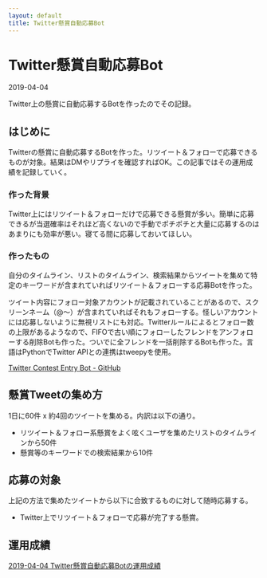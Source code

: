 ```yaml
---
layout: default
title: Twitter懸賞自動応募Bot
---
```


# Twitter懸賞自動応募Bot

2019-04-04

Twitter上の懸賞に自動応募するBotを作ったのでその記録。

## はじめに

Twitterの懸賞に自動応募するBotを作った。リツイート＆フォローで応募できるものが対象。結果はDMやリプライを確認すればOK。この記事ではその運用成績を記録していく。

### 作った背景

Twitter上にはリツイート＆フォローだけで応募できる懸賞が多い。簡単に応募できるが当選確率はそれほど高くないので手動でポチポチと大量に応募するのはあまりにも効率が悪い。寝てる間に応募しておいてほしい。

### 作ったもの

自分のタイムライン、リストのタイムライン、検索結果からツイートを集めて特定のキーワードが含まれていればリツイート＆フォローする応募Botを作った。

ツイート内容にフォロー対象アカウントが記載されていることがあるので、スクリーンネーム（@～）が含まれていればそれもフォローする。怪しいアカウントには応募しないように無視リストにも対応。Twitterルールによるとフォロー数の上限があるようなので、FIFOで古い順にフォローしたフレンドをアンフォローする削除Botも作った。ついでに全フレンドを一括削除するBotも作った。言語はPythonでTwitter APIとの連携はtweepyを使用。

[Twitter Contest Entry Bot - GitHub](https://github.com/ta9t2/twitter-contest-entry-bot/blob/master/README.ja.md)

## 懸賞Tweetの集め方

1日に60件 x 約4回のツイートを集める。内訳は以下の通り。

- リツイート＆フォロー系懸賞をよく呟くユーザを集めたリストのタイムラインから50件
- 懸賞等のキーワードでの検索結果から10件

## 応募の対象

上記の方法で集めたツイートから以下に合致するものに対して随時応募する。

- Twitter上でリツイート＆フォローで応募が完了する懸賞。

## 運用成績

[2019-04-04 Twitter懸賞自動応募Botの運用成績](https://ta9t2.github.io/notes/doc/2019-04-04-twctborecord.html)
